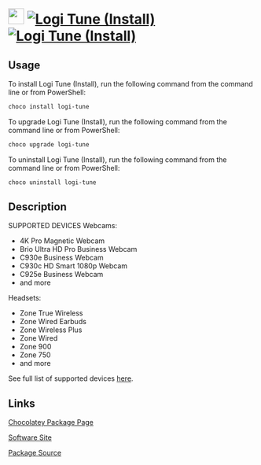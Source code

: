 ﻿# <img src="https://rawcdn.githack.com/strausmann/ChocolateyPackages/2c34b56b9ed7520943c70939f8c4e33ec8196bc6/icons/logi-tune.png" width="32" height="32"/> [![Logi Tune (Install)](https://img.shields.io/chocolatey/v/logi-tune.svg?label=Logi+Tune+(Install))](https://community.chocolatey.org/packages/logi-tune) [![Logi Tune (Install)](https://img.shields.io/chocolatey/dt/logi-tune.svg)](https://community.chocolatey.org/packages/logi-tune)

## Usage

To install Logi Tune (Install), run the following command from the command line or from PowerShell:

```powershell
choco install logi-tune
```

To upgrade Logi Tune (Install), run the following command from the command line or from PowerShell:

```powershell
choco upgrade logi-tune
```

To uninstall Logi Tune (Install), run the following command from the command line or from PowerShell:

```powershell
choco uninstall logi-tune
```

## Description



SUPPORTED DEVICES
Webcams:

* 4K Pro Magnetic Webcam
* Brio Ultra HD Pro Business Webcam
* C930e Business Webcam
* C930c HD Smart 1080p Webcam
* C925e Business Webcam
* and more

Headsets:

* Zone True Wireless
* Zone Wired Earbuds
* Zone Wireless Plus
* Zone Wired
* Zone 900
* Zone 750
* and more

See full list of supported devices [here](https://prosupport.logi.com/hc/articles/360062762853).

	  

## Links

[Chocolatey Package Page](https://community.chocolatey.org/packages/logi-tune)

[Software Site](https://www.logitech.com/en-us/video-collaboration/software/logi-tune-software.html)

[Package Source](https://github.com/strausmann/ChocolateyPackages/tree/master/automatic/logi-tune)


